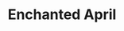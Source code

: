 ---
title: Enchanted April
year: 2007
opening_date: 2007-04-20
closing_date: 2007-05-05
layout: productions
image:
image_caption:
image_credit:
playbill: 
category: 
details:
  Theatre: Theatre Jacksonville
  Venue: Little Theatre
cast:
  Lotty Wilton: Alexis Robbins
  Mellersh Wilton: Daniel Owen Dungan
  Rose Arnott: Cathy O'Brien
  Frederick Arnott: Roger Lowe
  Lady Caroline Bramble: Staci Cobb
  Antony Wilding: Jefferson Baker
  Mrs. Graves: Harolyn Sharpe
  Costanza: Katharine Scarborough
crew:
  Director: Michael Lipp
  Technical Direcor: Jefferey L. Wagoner
  Scenic Design: Kelly J. Wagoner
  Lighting Design: Jefferey L. Wagoner
  Costume Design: Tracy Olin
  Scenic Artist: Lisa Miyares
  Stage Manager: Shannon Jones
  Assistant Stage Manager: Noelle Jaycox
  Sound Design: Michael Lipp
  Properties: 
    - Jefferey L. Wagoner
    - Kelly J. Wagoner
  Assistant Technical Director: Daniel Owen Dungan
  Poster Design: Caryl Butterley
  Watercolor Art: Shannon Hobbs
  Italian Consultant: Judy Pelaia
  Recorded Voice Over: Robert Pelaia
  Light Board Operation: Gloria Pepe
  Sound Board Operator: Cat McLeod
  Costume Assistant: Judy Gookin
  Running Crew: 
    - Greg Odenwald
    - Abigail Saenz
  Set Construction: 
    - James Bennett
    - Kristina Elliot
    - Frank Healy
    - Danielle Hudson
    - Andy Hunt
    - Caroline Hunt
    - Debbie Hurm
    - Shannon Jones
    - Gloria Pepe
    - Josh Pierre
    - Shirley Sacks
    - Abigail Saenz
    - Mark Stater
orchestra:
external_links:
---